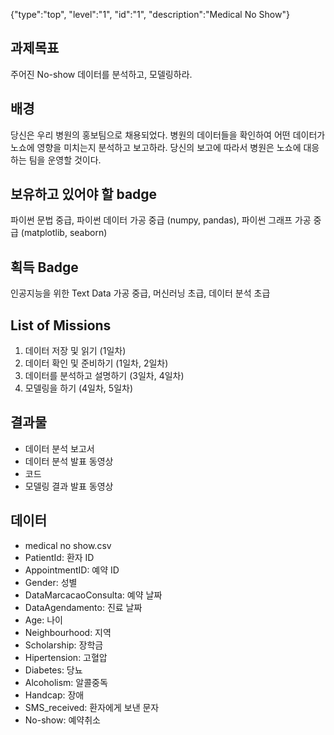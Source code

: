 {"type":"top", "level":"1", "id":"1", "description":"Medical No Show"}

## 과제목표
주어진 No-show 데이터를 분석하고, 모델링하라.
## 배경
당신은 우리 병원의 홍보팀으로 채용되었다. 병원의 데이터들을 확인하여 어떤 데이터가 노쇼에 영향을 미치는지 분석하고 보고하라. 당신의 보고에 따라서 병원은 노쇼에 대응하는 팀을 운영할 것이다.
## 보유하고 있어야 할 badge
파이썬 문법 중급, 파이썬 데이터 가공 중급 (numpy, pandas), 파이썬 그래프 가공 중급 (matplotlib, seaborn)
## 획득 Badge
인공지능을 위한 Text Data 가공 중급, 머신러닝 초급, 데이터 분석 초급
## List of Missions
1. 데이터 저장 및 읽기 (1일차)
2. 데이터 확인 및 준비하기 (1일차, 2일차)
3. 데이터를 분석하고 설명하기 (3일차, 4일차)
4. 모델링을 하기 (4일차, 5일차)

## 결과물
* 데이터 분석 보고서
* 데이터 분석 발표 동영상
* 코드
* 모델링 결과 발표 동영상

## 데이터
* medical no show.csv
* PatientId: 환자 ID
* AppointmentID: 예약 ID
* Gender: 성별
* DataMarcacaoConsulta: 예약 날짜
* DataAgendamento: 진료 날짜
* Age: 나이
* Neighbourhood: 지역
* Scholarship: 장학금
* Hipertension: 고혈압
* Diabetes: 당뇨
* Alcoholism: 알콜중독
* Handcap: 장애
* SMS_received: 환자에게 보낸 문자
* No-show: 예약취소
